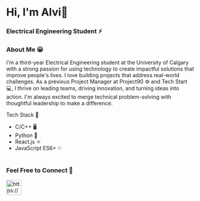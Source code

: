 <h1 align="left">Hi, I'm Alvi👋</h1>
<h3 align="left">Electrical Engineering Student ⚡</h3>

<h3 align="left">About Me 😀</h3>

I'm a third-year Electrical Engineering student at the University of Calgary with a strong passion for using technology to create impactful solutions that improve people's lives. I love building projects that address real-world challenges. As a previous Project Manager at Project90 ⚙️ and Tech Start 💻, I thrive on leading teams, driving innovation, and turning ideas into action. I'm always excited to merge technical problem-solving with thoughtful leadership to make a difference.

Tech Stack 🔧
- C/C++ 🖥️
- Python 🐍
- React.js ⚛️
- JavaScript ES6+ ✨

#
<!-- <h3 align="left">Languages and Tools:</h3>
<div align="left">
  <img src="https://cdn.jsdelivr.net/gh/devicons/devicon/icons/c/c-original.svg" height="40" width="40" alt="c logo" />
  <img width="20" />
  <img src="https://cdn.jsdelivr.net/gh/devicons/devicon@latest/icons/embeddedc/embeddedc-original.svg" height="40" width="40" alt="embeddedc logo" />
  <img width="20" />
  <img src="https://cdn.jsdelivr.net/gh/devicons/devicon@latest/icons/java/java-original.svg" height="40" width="40" alt="java logo" />
  <img width="20" />
  <img src="https://cdn.jsdelivr.net/gh/devicons/devicon@latest/icons/python/python-original.svg" height="40" width="40" alt="python logo" />       
  <img width="20" />
  <img src="https://cdn.jsdelivr.net/gh/devicons/devicon@latest/icons/javascript/javascript-original.svg" height="40" width="40" alt="javascript logo" />
  <img width="20" />
  <img src="https://cdn.jsdelivr.net/gh/devicons/devicon@latest/icons/git/git-original.svg" height="40"  width="40" alt="git logo" />
  <img width="20" />
  <img src="https://cdn.jsdelivr.net/gh/devicons/devicon@latest/icons/raspberrypi/raspberrypi-original.svg" height="40"  width="40" alt="raspberry pi logo" />
  <img width="20" />
  <img src="https://cdn.jsdelivr.net/gh/devicons/devicon@latest/icons/numpy/numpy-original.svg" height="40"  width="40" alt="numpy logo" />
  <img width="20" />
  <img src="https://cdn.jsdelivr.net/gh/devicons/devicon@latest/icons/matplotlib/matplotlib-original.svg" height="40"  width="40" alt="matplotlib logo" />
  <img width="20" />          
</div> -->
 
<h3 align="left">Feel Free to Connect 🙌</h3>
<p align="left">
<a href="https://www.linkedin.com/in/alvi-zaman-ab3395285/" target="_blank"><img align="left" src="https://cdn.jsdelivr.net/gh/devicons/devicon@latest/icons/linkedin/linkedin-original.svg" alt="https://www.linkedin.com/in/alvi-zaman-ab3395285/" height="40" width="40" /></a>
</p>
